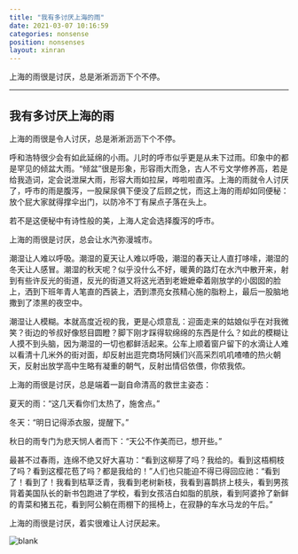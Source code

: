 ```yaml
---
title: "我有多讨厌上海的雨"
date: 2021-03-07 10:16:59
categories: nonsense
position: nonsenses
layout: xinran
---
```


上海的雨很是讨厌，总是淅淅沥沥下个不停。

---

<!-- <ul class="list-inline text-center">
<audio controls="controls">
    <source src="http://music.163.com/song/media/outer/url?id=1373002687.mp3" type="audio/ogg">
    <source src="http://music.163.com/song/media/outer/url?id=1373002687.mp3" type="audio/mpeg">
<embed height="50" width="1500" src="http://music.163.com/song/media/outer/url?id=1373002687.mp3" />
</audio>
</ul>

*Twilight Rush(暮色狂奔）— 结冰水* -->

## 我有多讨厌上海的雨

上海的雨很是令人讨厌，总是淅淅沥沥下个不停。

呼和浩特很少会有如此延绵的小雨。儿时的呼市似乎更是从未下过雨。印象中的都是罕见的倾盆大雨。“倾盆”很是形象，形容雨大而急，古人不亏文学修养高，若是给我造词，定会说泄屎大雨，形容大雨如拉屎，哗啦啦直泻。上海的雨就令人讨厌了，呼市的雨是腹泻，一股屎尿俱下便没了后顾之忧，而这上海的雨却如同便秘：放个屁大家就得撑伞出门，以防冷不丁有屎点子落在头上。

若不是这便秘中有诗性般的美，上海人定会选择腹泻的呼市。

上海的雨很是讨厌，总会让水汽弥漫城市。

潮湿让人难以呼吸。潮湿的夏天让人难以呼吸，潮湿的春天让人直打哆嗦，潮湿的冬天让人感冒。潮湿的秋天呢？似乎没什么不好，暖黄的路灯在水汽中散开来，射到有些许反光的街道，反光的街道又将这光洒到老嬷嬷牵着刚放学的小囡囡的脸上，洒到下班年青人笔直的西装上，洒到漂亮女孩精心施的脂粉上，最后一股脑地撒到了漆黑的夜空中。

潮湿让人模糊。本就高度近视的我，更是心烦意乱：迎面走来的姑娘似乎在对我微笑？街边的爷叔好像怒目圆瞪？脚下刚才踩得软绵绵的东西是什么？如此的模糊让人摸不到头脑，因为潮湿的一切也都鲜活起来。公车上顺着窗户留下的水滴让人难以看清十几米外的街对面，却反射出逛完商场阿姨们兴高采烈叽叽喳喳的热火朝天，反射出放学高中生略有凝重的朝气，反射出情侣依偎，你侬我侬。

上海的雨很是讨厌，总是端着一副自命清高的救世主姿态：

夏天的雨：“这几天看你们太热了，施舍点。”

冬天：“明日记得添衣服，提醒下。”

秋日的雨专门为悲天悯人者而下：“天公不作美而已，想开些。”

最甚不过春雨，连绵不绝又好大喜功：“看到这柳芽了吗？我给的。看到这梧桐枝了吗？看到这樱花苞了吗？都是我给的！”人们也只能迫不得已得回应祂：“看到了！看到了！我看到枯草泛青，我看到老树新枝，我看到喜鹊挤上枝头，看到男孩背着美国队长的新书包跑进了学校，看到女孩洁白如脂的肌肤，看到阿婆拎了新鲜的青菜和猪五花，看到阿公躺在雨棚下的摇椅上，在寂静的车水马龙的午后。”

上海的雨很是讨厌，着实很难让人讨厌起来。

![blank](/assets/img/placeholder.png)
